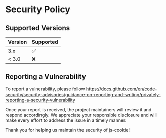 # Security Policy

## Supported Versions

| Version | Supported          |
| ------- | ------------------ |
| 3.x     | :white_check_mark: |
| < 3.0   | :x:                |

## Reporting a Vulnerability

To report a vulnerability, please follow https://docs.github.com/en/code-security/security-advisories/guidance-on-reporting-and-writing/privately-reporting-a-security-vulnerability

Once your report is received, the project maintainers will review it and respond accordingly. We appreciate your responsible disclosure and will make every effort to address the issue in a timely manner.

Thank you for helping us maintain the security of js-cookie!
